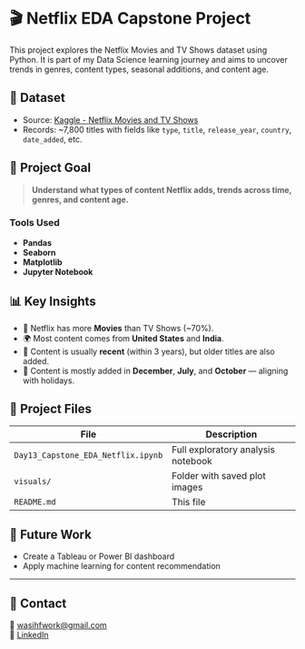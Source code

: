 # 🎬 Netflix EDA Capstone Project

This project explores the Netflix Movies and TV Shows dataset using Python. It is part of my Data Science learning journey and aims to uncover trends in genres, content types, seasonal additions, and content age.

## 📁 Dataset
- Source: [Kaggle - Netflix Movies and TV Shows](https://www.kaggle.com/datasets/shivamb/netflix-shows)
- Records: ~7,800 titles with fields like `type`, `title`, `release_year`, `country`, `date_added`, etc.

## 🧠 Project Goal

> **Understand what types of content Netflix adds, trends across time, genres, and content age.**

### Tools Used
- **Pandas**
- **Seaborn**
- **Matplotlib**
- **Jupyter Notebook**

## 📊 Key Insights

- 🎥 Netflix has more **Movies** than TV Shows (~70%).
- 🌍 Most content comes from **United States** and **India**.
- 🧓 Content is usually **recent** (within 3 years), but older titles are also added.
- 📅 Content is mostly added in **December**, **July**, and **October** — aligning with holidays.

## 📁 Project Files

| File | Description |
|------|-------------|
| `Day13_Capstone_EDA_Netflix.ipynb` | Full exploratory analysis notebook |
| `visuals/` | Folder with saved plot images |
| `README.md` | This file |

## 📌 Future Work

- Create a Tableau or Power BI dashboard
- Apply machine learning for content recommendation

---

## 🔗 Contact

📧 wasihfwork@gmail.com  
📎 [LinkedIn](www.linkedin.com/in/sahfeerul-wasihf)  
